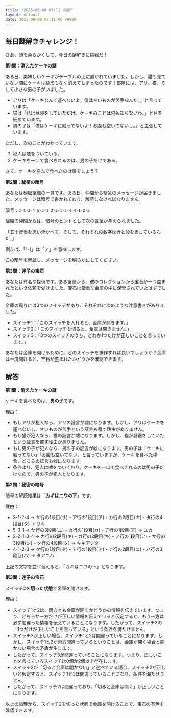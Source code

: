 ```yaml
---
title: "2025-09-09 07:11 の謎"
layout: default
date: 2025-09-09 07:11:00 +0900
---
```

## 毎日謎解きチャレンジ！

さあ、頭を柔らかくして、今日の謎解きに挑戦だ！

**第1問：消えたケーキの謎**

ある日、美味しいケーキがテーブルの上に置かれていました。しかし、誰も見ていない間にケーキは跡形もなく消えてしまったのです！部屋には、アリ、猫、そして小さな男の子がいました。

*   アリは「ケーキなんて運べないよ。僕は甘いものが苦手なんだ。」と言っています。
*   猫は「私は昼寝をしていただけ。ケーキのことは何も知らないわ。」と目を細めています。
*   男の子は「僕はケーキに触ってないよ！お腹も空いてないし。」と主張しています。

ただし、次のことがわかっています。

1.  犯人は嘘をついている。
2.  ケーキを一口で食べきれるのは、男の子だけである。

さて、ケーキを盗んで食べたのは誰でしょう？

**第2問：秘密の暗号**

あなたは秘密組織の一員です。ある日、仲間から緊急のメッセージが届きました。メッセージは暗号で書かれており、解読しなければなりません。

暗号：`3-1-2-4 5-3-1 2-2-1-3-4 4-1-2-3`

組織の仲間からは、暗号のヒントとして次の言葉が与えられました。

「五十音表を思い浮かべて。そして、それぞれの数字は行と段を表しているんだ。」

例えば、「1-1」は「ア」を意味します。

この暗号を解読し、メッセージを明らかにしてください。

**第3問：迷子の宝石**

あなたは有名な探偵です。ある富豪から、彼のコレクションから宝石が一つ盗まれたという依頼を受けました。宝石は厳重な金庫の中に保管されていたはずでした。

金庫の周りには3つのスイッチがあり、それぞれに次のような注意書きがありました。

*   スイッチ1：「このスイッチを入れると、金庫が開きます。」
*   スイッチ2：「このスイッチを切ると、金庫は開きません。」
*   スイッチ3：「3つのスイッチのうち、どれか1つだけが正しいことを言っています。」

あなたは金庫を開けるために、どのスイッチを操作すれば良いでしょうか？金庫は一度開けると、宝石が盗まれたかどうかを確認できます。

## 解答

**第1問：消えたケーキの謎**

ケーキを食べたのは、**男の子**です。

理由：

*   もしアリが犯人なら、アリの証言が嘘になります。しかし、アリはケーキを運べないし、甘いものが苦手という証言も覆す理由がありません。
*   もし猫が犯人なら、猫の証言が嘘になります。しかし、猫が昼寝をしていたという証言を覆す理由がありません。
*   もし男の子が犯人なら、男の子の証言が嘘になります。男の子は「ケーキに触ってない」「お腹も空いてない」と言っていますが、ケーキを食べた場合、どちらの証言も嘘になります。
*   条件より、犯人は嘘をついており、ケーキを一口で食べきれるのは男の子だけなので、男の子が犯人となります。

**第2問：秘密の暗号**

暗号の解読結果は「**カギはニワの下**」です。

理由：

*   3-1-2-4 → サ行の1段目(サ) - ア行の1段目(ア) - カ行の2段目(キ) - タ行の4段目(タ) → サキ
*   5-3-1 → ヤ行の3段目(ユ) - カ行の1段目(カ) - ア行の1段目(ア) → ユカ
*   2-2-1-3-4 → カ行の2段目(キ) - カ行の2段目(キ) - ア行の1段目(ア) - サ行の3段目(シ) - タ行の4段目(タ) → キキアシタ
*   4-1-2-3 → タ行の1段目(タ) - ア行の1段目(ア) - ナ行の2段目(ニ) - ハ行の3段目(ハ) → タアニハ

上記の文字を並べ替えると、「カギはニワの下」となります。

**第3問：迷子の宝石**

スイッチ2を**切った状態**で金庫を開けます。

理由：

*   スイッチ1と2は、両方とも金庫が開くかどうかの情報を伝えています。つまり、どちらか一方だけが正しい情報を伝えていると仮定すると、もう一方は必ず間違った情報を伝えていることになります。したがって、スイッチ3の「1つだけが正しいことを言っている」という条件を満たせません。
*   スイッチ3が正しい場合、スイッチ1と2は間違っていることになります。しかし、スイッチ1と2が両方間違っているということは、金庫が開く場合と開かない場合の矛盾が生じます。
*   したがって、スイッチ3が間違っていることになります。つまり、正しいことを言っているスイッチは0個か2個以上存在します。
*   スイッチ2が「切ると金庫は開かない」と述べている場合、スイッチ2が正しいと仮定すると、スイッチ1と3は間違っていることになり、条件を満たせません。
*   したがって、スイッチ2は間違っており、「切ると金庫は開く」が正しいことになります。

以上の論理から、スイッチ2を切った状態で金庫を開けることで、宝石の有無を確認できます。
